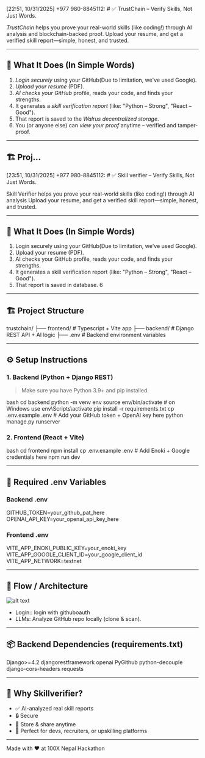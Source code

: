 [22:51, 10/31/2025] +977 980-8845112: # ✅ TrustChain – Verify Skills, Not Just Words.

_TrustChain_ helps you prove your real-world skills (like coding!) through AI analysis and blockchain-backed proof. Upload your resume, and get a verified skill report—simple, honest, and trusted.

---

## 🧠 What It Does (In Simple Words)

1. _Login securely_ using your GitHub(Due to limitation, we've used Google).
2. _Upload your resume_ (PDF).
3. _AI checks your GitHub_ profile, reads your code, and finds your strengths.
4. It generates a _skill verification report_ (like: "Python – Strong", "React – Good").
5. That report is saved to the _Walrus decentralized storage_.
6. You (or anyone else) can _view your proof_ anytime – verified and tamper-proof.

---

## 🏗️ Proj…

[23:51, 10/31/2025] +977 980-8845112: # ✅ Skill verifier – Verify Skills, Not Just Words.

Skill Verifier helps you prove your real-world skills (like coding!) through AI analysis Upload your resume, and get a verified skill report—simple, honest, and trusted.

---

## 🧠 What It Does (In Simple Words)

1. Login securely using your GitHub(Due to limitation, we've used Google).
2. Upload your resume (PDF).
3. AI checks your GitHub profile, reads your code, and finds your strengths.
4. It generates a skill verification report (like: "Python – Strong", "React – Good").
5. That report is saved in database.
   6

---

## 🏗 Project Structure

trustchain/
├── frontend/ # Typescript + Vite app
├── backend/ # Django REST API + AI logic
├── .env # Backend environment variables

---

## ⚙ Setup Instructions

### 1. Backend (Python + Django REST)

> Make sure you have Python 3.9+ and pip installed.

bash
cd backend
python -m venv env
source env/bin/activate # on Windows use env\Scripts\activate
pip install -r requirements.txt
cp .env.example .env # Add your GitHub token + OpenAI key here
python manage.py runserver

### 2. Frontend (React + Vite)

bash
cd frontend
npm install
cp .env.example .env # Add Enoki + Google credentials here
npm run dev

---

## 🔑 Required .env Variables

### Backend .env

GITHUB_TOKEN=your_github_pat_here
OPENAI_API_KEY=your_openai_api_key_here

### Frontend .env

VITE_APP_ENOKI_PUBLIC_KEY=your_enoki_key
VITE_APP_GOOGLE_CLIENT_ID=your_google_client_id
VITE_APP_NETWORK=testnet

---

## 🔁 Flow / Architecture

![alt text](image.png)

- Login:: login with githuboauth
- LLMs: Analyze GitHub repo locally (clone & scan).

---

## 📦 Backend Dependencies (requirements.txt)

Django>=4.2
djangorestframework
openai
PyGithub
python-decouple
django-cors-headers
requests

---

## 🚀 Why Skillverifier?

- ✅ AI-analyzed real skill reports
- 🔒 Secure
- 📂 Store & share anytime
- 🧠 Perfect for devs, recruiters, or upskilling platforms

---

Made with ❤ at 100X Nepal Hackathon
